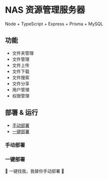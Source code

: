 # NAS 资源管理服务器

Node + TypeScript + Express + Prisma + MySQL

## 功能

- 文件夹管理
- 文件管理
- 文件上传
- 文件下载
- 文件搜索
- 文件分享
- 用户管理
- 权限管理

## 部署 & 运行

- [手动部署](#手动部署)
- [一键部署](#一键部署)

### 手动部署

### 一键部署

🤠 一键找我，我替你手动部署 🤠
